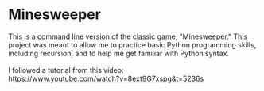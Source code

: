 # Minesweeper

This is a command line version of the classic game, "Minesweeper." This project was meant to allow me to practice basic Python programming skills, including recursion, and to help me get familiar with Python syntax.
<br />
<br />
I followed a tutorial from this video:
<br />
https://www.youtube.com/watch?v=8ext9G7xspg&t=5236s
